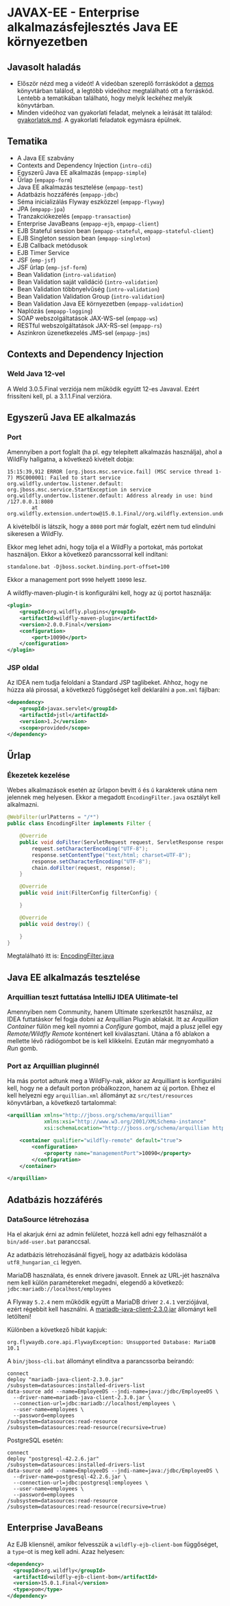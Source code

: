 # JAVAX-EE - Enterprise alkalmazásfejlesztés Java EE környezetben

## Javasolt haladás

* Először nézd meg a videót! A videóban szereplő forráskódot a [demos](demos) könyvtárban találod, a legtöbb videóhoz megtalálható ott a forráskód.
Lentebb a tematikában található, hogy melyik leckéhez melyik könyvtárban.
* Minden videóhoz van gyakorlati feladat, melynek a leírását itt találod: [gyakorlatok.md](gyakorlatok.md).
  A gyakorlati feladatok egymásra épülnek.

## Tematika

* A Java EE szabvány
* Contexts and Dependency Injection (`intro-cdi`)
* Egyszerű Java EE alkalmazás (`empapp-simple`)
* Űrlap (`empapp-form`)
* Java EE alkalmazás tesztelése (`empapp-test`)
* Adatbázis hozzáférés (`empapp-jdbc`)
* Séma inicializálás Flyway eszközzel (`empapp-flyway`)
* JPA (`empapp-jpa`)
* Tranzakciókezelés (`empapp-transaction`)
* Enterprise JavaBeans (`empapp-ejb`, `empapp-client`)
* EJB Stateful session bean (`empapp-stateful`, `empapp-stateful-client`)
* EJB Singleton session bean (`empapp-singleton`)
* EJB Callback metódusok
* EJB Timer Service
* JSF (`emp-jsf`)
* JSF űrlap (`emp-jsf-form`)
* Bean Validation (`intro-validation`)
* Bean Validation saját validáció (`intro-validation`)
* Bean Validation többnyelvűség (`intro-validation`)
* Bean Validation Validation Group (`intro-validation`)
* Bean Validation Java EE környezetben (`empapp-validation`)
* Naplózás (`empapp-logging`)
* SOAP webszolgáltatások JAX-WS-sel (`empapp-ws`)
* RESTful webszolgáltatások JAX-RS-sel (`empapp-rs`)
* Aszinkron üzenetkezelés JMS-sel (`empapp-jms`)

## Contexts and Dependency Injection

### Weld Java 12-vel

A Weld 3.0.5.Final verziója nem működik együtt 12-es Javaval. Ezért frissíteni kell, pl. a 3.1.1.Final
verzióra.

## Egyszerű Java EE alkalmazás

### Port

Amennyiben a port foglalt (ha pl. egy telepített alkalmazás használja), ahol a WildFly hallgatna, a következő kivételt dobja:

```
15:15:39,912 ERROR [org.jboss.msc.service.fail] (MSC service thread 1-7) MSC000001: Failed to start service org.wildfly.undertow.listener.default: org.jboss.msc.service.StartException in service org.wildfly.undertow.listener.default: Address already in use: bind /127.0.0.1:8080
        at org.wildfly.extension.undertow@15.0.1.Final//org.wildfly.extension.undertow.ListenerService.start(ListenerService.java:209)
```

A kivételből is látszik, hogy a `8080` port már foglalt, ezért nem tud elindulni sikeresen a WildFly.

Ekkor meg lehet adni, hogy tolja el a WildFly a portokat, más portokat használjon. Ekkor a következő parancssorral kell indítani:

```
standalone.bat -Djboss.socket.binding.port-offset=100
```

Ekkor a management port `9990` helyett `10090` lesz.

A wildfly-maven-plugin-t is konfigurálni kell, hogy az új portot használja:

```xml
<plugin>
    <groupId>org.wildfly.plugins</groupId>
    <artifactId>wildfly-maven-plugin</artifactId>
    <version>2.0.0.Final</version>
    <configuration>
        <port>10090</port>
    </configuration>
</plugin>
```

### JSP oldal

Az IDEA nem tudja feloldani a Standard JSP taglibeket. Ahhoz, hogy ne húzza alá pirossal, a következő függőséget kell
deklarálni a `pom.xml` fájlban:

```xml
<dependency>
    <groupId>javax.servlet</groupId>
    <artifactId>jstl</artifactId>
    <version>1.2</version>
    <scope>provided</scope>
</dependency>
```

## Űrlap

### Ékezetek kezelése

Webes alkalmazások esetén az űrlapon bevitt `ő` és `ű` karakterek utána nem jelennek meg helyesen.
Ekkor a megadott `EncodingFilter.java` osztályt kell alkalmazni.

```java
@WebFilter(urlPatterns = "/*")
public class EncodingFilter implements Filter {

    @Override
    public void doFilter(ServletRequest request, ServletResponse response, FilterChain chain) throws IOException, ServletException {
        request.setCharacterEncoding("UTF-8");
        response.setContentType("text/html; charset=UTF-8");
        response.setCharacterEncoding("UTF-8");
        chain.doFilter(request, response);
    }

    @Override
    public void init(FilterConfig filterConfig) {

    }

    @Override
    public void destroy() {

    }
}
```

Megtalálható itt is: [EncodingFilter.java](demos/empapp-encoding/src/main/java/empapp/EncodingFilter.java)

## Java EE alkalmazás tesztelése

### Arquillian teszt futtatása IntelliJ IDEA Ulitimate-tel

Amennyiben nem Community, hanem Ultimate szerkesztőt használsz, az IDEA futtatáskor fel fogja dobni az
Arquillian Plugin ablakát. Itt az _Arquillian Container_ fülön meg kell nyomni a _Configure_ gombot,
majd a plusz jellel egy _Remote/Wildfly Remote_ konténert kell kiválasztani. Utána a fő ablakon
a mellette lévő rádiógombot be is kell klikkelni. Ezután már megnyomható a _Run_ gomb.

### Port az Arquillian pluginnél

Ha más portot adtunk meg a WildFly-nak, akkor az Arquilliant is konfigurálni kell, hogy ne
a default porton próbálkozzon, hanem az új porton. Ehhez el kell helyezni egy `arquillian.xml` állományt
az `src/test/resources` könyvtárban, a következő tartalommal:

```xml
<arquillian xmlns="http://jboss.org/schema/arquillian"
            xmlns:xsi="http://www.w3.org/2001/XMLSchema-instance"
            xsi:schemaLocation="http://jboss.org/schema/arquillian http://jboss.org/schema/arquillian/arquillian_1_0.xsd">

    <container qualifier="wildfly-remote" default="true">
        <configuration>
            <property name="managementPort">10090</property>
        </configuration>
    </container>

</arquillian>
```

## Adatbázis hozzáférés

### DataSource létrehozása

Ha el akarjuk érni az admin felületet, hozzá kell adni egy felhasználót a `bin/add-user.bat`
paranccsal.

Az adatbázis létrehozásánál figyelj, hogy az adatbázis kódolása `utf8_hungarian_ci` legyen.

MariaDB használata, és ennek drivere javasolt. Ennek az URL-jét használva nem kell külön
paramétereket megadni, elegendő a következő: `jdbc:mariadb://localhost/employees`

A Flyway `5.2.4` nem működik együtt a MariaDB driver `2.4.1` verziójával, ezért régebbit kell
használni. A [mariadb-java-client-2.3.0.jar](https://downloads.mariadb.com/Connectors/java/connector-java-2.3.0/mariadb-java-client-2.3.0.jar)
állományt kell letölteni!

Különben a következő hibát kapjuk:

```
org.flywaydb.core.api.FlywayException: Unsupported Database: MariaDB 10.1
```

A `bin/jboss-cli.bat` állományt elindítva a parancssorba beírandó:

```
connect
deploy "mariadb-java-client-2.3.0.jar"
/subsystem=datasources:installed-drivers-list
data-source add --name=EmployeeDS --jndi-name=java:/jdbc/EmployeeDS \
  --driver-name=mariadb-java-client-2.3.0.jar \
  --connection-url=jdbc:mariadb://localhost/employees \
  --user-name=employees \
  --password=employees
/subsystem=datasources:read-resource
/subsystem=datasources:read-resource(recursive=true)
```

PostgreSQL esetén:

```
connect
deploy "postgresql-42.2.6.jar"
/subsystem=datasources:installed-drivers-list
data-source add --name=EmployeeDS --jndi-name=java:/jdbc/EmployeeDS \
  --driver-name=postgresql-42.2.6.jar \
  --connection-url=jdbc:postgresql:employees \
  --user-name=employees \
  --password=employees
/subsystem=datasources:read-resource
/subsystem=datasources:read-resource(recursive=true)
```

## Enterprise JavaBeans

Az EJB kliensnél, amikor felvesszük a `wildfly-ejb-client-bom` függőséget, a `type`-ot is meg kell adni.
Azaz helyesen:

```xml
<dependency>
  <groupId>org.wildfly</groupId>
  <artifactId>wildfly-ejb-client-bom</artifactId>
  <version>15.0.1.Final</version>
  <type>pom</type>
</dependency>
```